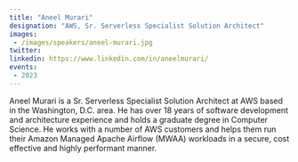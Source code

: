 ```yaml
---
title: "Aneel Murari"
designation: "AWS, Sr. Serverless Specialist Solution Architect"
images:
 - /images/speakers/aneel-murari.jpg
twitter: 
linkedin: https://www.linkedin.com/in/aneelmurari/
events:
 - 2023
---
```


Aneel Murari is a Sr. Serverless Specialist Solution Architect at AWS based in the Washington, D.C. area. He has over 18 years of software development and architecture experience and holds a graduate degree in Computer Science. He works with a number of AWS customers and helps them run their Amazon Managed Apache Airflow (MWAA) workloads in a secure, cost effective and highly performant manner. 